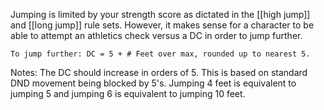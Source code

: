 Jumping is limited by your strength score as dictated in the [[high jump]] and [[long jump]] rule sets. However, it makes sense for a character to be able to attempt an athletics check versus a DC in order to jump further.

	To jump further: DC = 5 + # Feet over max, rounded up to nearest 5.

Notes: The DC should increase in orders of 5. This is based on standard DND movement being blocked by 5's. Jumping 4 feet is equivalent to jumping 5 and jumping 6 is equivalent to jumping 10 feet. 